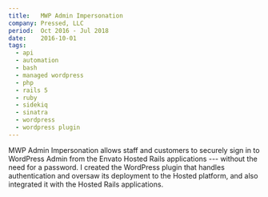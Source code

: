 ```yaml
---
title:   MWP Admin Impersonation
company: Pressed, LLC
period:  Oct 2016 - Jul 2018
date:    2016-10-01
tags:
  - api
  - automation
  - bash
  - managed wordpress
  - php
  - rails 5
  - ruby
  - sidekiq
  - sinatra
  - wordpress
  - wordpress plugin
---
```


MWP Admin Impersonation allows staff and customers to securely sign in to
WordPress Admin from the Envato Hosted Rails applications --- without the need
for a password. I created the WordPress plugin that handles authentication and
oversaw its deployment to the Hosted platform, and also integrated it with the
Hosted Rails applications.

<!--
**Biggest Challenge:** 

**Biggest Triumph:**
-->
